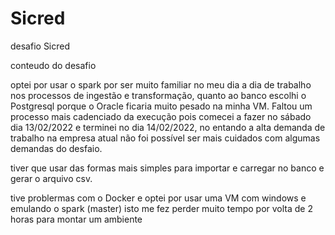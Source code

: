 # Sicred
desafio Sicred

conteudo do desafio

optei por usar o spark por ser muito familiar no meu dia a dia de trabalho nos processos de ingestão e transformação, quanto ao banco escolhi o Postgresql porque o Oracle ficaria muito pesado na minha VM. Faltou um processo mais cadenciado da execução pois comecei a fazer no sábado dia 13/02/2022 e terminei no dia 14/02/2022, no entando a alta demanda de trabalho na empresa atual não foi possível ser mais cuidados com algumas demandas do desfaio.

tiver que usar das formas mais simples para importar e carregar no banco e gerar o arquivo csv.

tive problermas com o Docker e optei por usar uma VM com windows e emulando o spark (master) isto me fez perder muito tempo por volta de 2 horas para montar um ambiente
